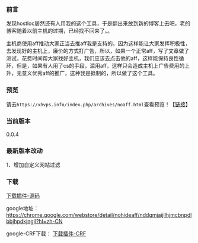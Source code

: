 ### 前言
发现hostloc居然还有人用我的这个工具，于是翻出来放到新的博客上去吧，老的博客随着以前主机的过期，已经找不回来了。。

主机商使用aff推动大家正当去推aff我是支持的。因为这样能让大家发挥积极性，去发现好的主机上，廉价的方式打广告，所以，如果一个正常aff，写了文章做了测试，花费时间帮大家找好主机，我们应该去点击他的aff，这样能保持良性循环，但是，如果有人用了cs的手段，滥用aff，这样只会造成主机上广告费用的上升，无意义优秀aff的推广，这种我是抵制的，所以做了这个工具。

### 预览

请去`https://xhvps.info/index.php/archives/noaff.html`查看预览！【[链接][6]】

### 当前版本
0.0.4

### 最新版本改动

1、增加自定义网站过滤

### 下载
[下载插件-源码][4]

google地址：
https://chrome.google.com/webstore/detail/nohideaff/nddgmjaijllhjmcbnpdlbbjhpdkjngjl?hl=zh-CN

google-CRF下载：
[下载插件-CRF][5]


  [1]: https://xhvps.info/usr/uploads/2020/02/3537354325.png
  [2]: https://xhvps.info/usr/uploads/2020/02/1437373454.png
  [3]: https://xhvps.info/usr/uploads/2020/02/3458698295.png
  [4]: https://xhvps.info/tool/no-hide-aff.zip
  [5]: https://xhvps.info/tool/no-hide-aff-0.0.4.crx
  [6]: https://xhvps.info/index.php/archives/noaff.html